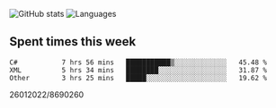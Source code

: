 ![GitHub stats](https://github-readme-stats.vercel.app/api?username=emipa606&theme=github_dark&show_icons=true) 
![Languages](https://github-readme-stats.vercel.app/api/top-langs/?username=emipa606&theme=github_dark&layout=compact)

## Spent times this week
<!--START_SECTION:waka-->

```text
C#           7 hrs 56 mins   ███████████▒░░░░░░░░░░░░░   45.48 %
XML          5 hrs 34 mins   ████████░░░░░░░░░░░░░░░░░   31.87 %
Other        3 hrs 25 mins   █████░░░░░░░░░░░░░░░░░░░░   19.62 %
```

<!--END_SECTION:waka-->


26012022/8690260
